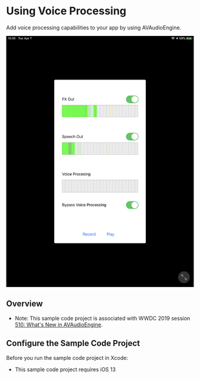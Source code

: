 # Using Voice Processing

Add voice processing capabilities to your app by using AVAudioEngine.

![AVEchoTouch](IMG_0066.PNG)

## Overview

- Note: This sample code project is associated with WWDC 2019 session [510: What's New in AVAudioEngine](https://developer.apple.com/videos/play/wwdc19/510/).

## Configure the Sample Code Project

Before you run the sample code project in Xcode:

- This sample code project requires iOS 13
